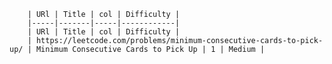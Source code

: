 
        | URl | Title | col | Difficulty |
        |-----|-------|-----|------------|
        | URl | Title | col | Difficulty |
        | https://leetcode.com/problems/minimum-consecutive-cards-to-pick-up/ | Minimum Consecutive Cards to Pick Up | 1 | Medium |